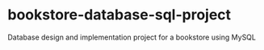 # bookstore-database-sql-project
Database design and implementation project for a bookstore using MySQL
